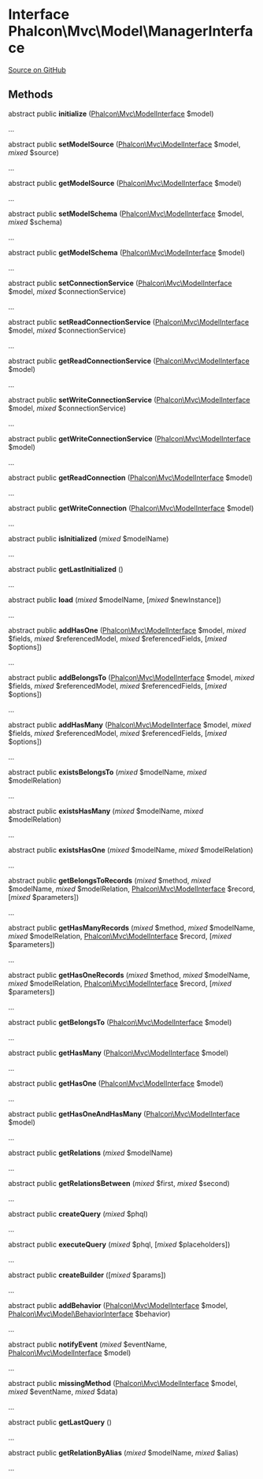 # Interface **Phalcon\\Mvc\\Model\\ManagerInterface**

<a href="https://github.com/phalcon/cphalcon/blob/master/phalcon/mvc/model/managerinterface.zep" class="btn btn-default btn-sm">Source on GitHub</a>

## Methods

abstract public **initialize** ([Phalcon\Mvc\ModelInterface](/en/3.1.2/api/Phalcon_Mvc_ModelInterface) $model)

...

abstract public **setModelSource** ([Phalcon\Mvc\ModelInterface](/en/3.1.2/api/Phalcon_Mvc_ModelInterface) $model, *mixed* $source)

...

abstract public **getModelSource** ([Phalcon\Mvc\ModelInterface](/en/3.1.2/api/Phalcon_Mvc_ModelInterface) $model)

...

abstract public **setModelSchema** ([Phalcon\Mvc\ModelInterface](/en/3.1.2/api/Phalcon_Mvc_ModelInterface) $model, *mixed* $schema)

...

abstract public **getModelSchema** ([Phalcon\Mvc\ModelInterface](/en/3.1.2/api/Phalcon_Mvc_ModelInterface) $model)

...

abstract public **setConnectionService** ([Phalcon\Mvc\ModelInterface](/en/3.1.2/api/Phalcon_Mvc_ModelInterface) $model, *mixed* $connectionService)

...

abstract public **setReadConnectionService** ([Phalcon\Mvc\ModelInterface](/en/3.1.2/api/Phalcon_Mvc_ModelInterface) $model, *mixed* $connectionService)

...

abstract public **getReadConnectionService** ([Phalcon\Mvc\ModelInterface](/en/3.1.2/api/Phalcon_Mvc_ModelInterface) $model)

...

abstract public **setWriteConnectionService** ([Phalcon\Mvc\ModelInterface](/en/3.1.2/api/Phalcon_Mvc_ModelInterface) $model, *mixed* $connectionService)

...

abstract public **getWriteConnectionService** ([Phalcon\Mvc\ModelInterface](/en/3.1.2/api/Phalcon_Mvc_ModelInterface) $model)

...

abstract public **getReadConnection** ([Phalcon\Mvc\ModelInterface](/en/3.1.2/api/Phalcon_Mvc_ModelInterface) $model)

...

abstract public **getWriteConnection** ([Phalcon\Mvc\ModelInterface](/en/3.1.2/api/Phalcon_Mvc_ModelInterface) $model)

...

abstract public **isInitialized** (*mixed* $modelName)

...

abstract public **getLastInitialized** ()

...

abstract public **load** (*mixed* $modelName, [*mixed* $newInstance])

...

abstract public **addHasOne** ([Phalcon\Mvc\ModelInterface](/en/3.1.2/api/Phalcon_Mvc_ModelInterface) $model, *mixed* $fields, *mixed* $referencedModel, *mixed* $referencedFields, [*mixed* $options])

...

abstract public **addBelongsTo** ([Phalcon\Mvc\ModelInterface](/en/3.1.2/api/Phalcon_Mvc_ModelInterface) $model, *mixed* $fields, *mixed* $referencedModel, *mixed* $referencedFields, [*mixed* $options])

...

abstract public **addHasMany** ([Phalcon\Mvc\ModelInterface](/en/3.1.2/api/Phalcon_Mvc_ModelInterface) $model, *mixed* $fields, *mixed* $referencedModel, *mixed* $referencedFields, [*mixed* $options])

...

abstract public **existsBelongsTo** (*mixed* $modelName, *mixed* $modelRelation)

...

abstract public **existsHasMany** (*mixed* $modelName, *mixed* $modelRelation)

...

abstract public **existsHasOne** (*mixed* $modelName, *mixed* $modelRelation)

...

abstract public **getBelongsToRecords** (*mixed* $method, *mixed* $modelName, *mixed* $modelRelation, [Phalcon\Mvc\ModelInterface](/en/3.1.2/api/Phalcon_Mvc_ModelInterface) $record, [*mixed* $parameters])

...

abstract public **getHasManyRecords** (*mixed* $method, *mixed* $modelName, *mixed* $modelRelation, [Phalcon\Mvc\ModelInterface](/en/3.1.2/api/Phalcon_Mvc_ModelInterface) $record, [*mixed* $parameters])

...

abstract public **getHasOneRecords** (*mixed* $method, *mixed* $modelName, *mixed* $modelRelation, [Phalcon\Mvc\ModelInterface](/en/3.1.2/api/Phalcon_Mvc_ModelInterface) $record, [*mixed* $parameters])

...

abstract public **getBelongsTo** ([Phalcon\Mvc\ModelInterface](/en/3.1.2/api/Phalcon_Mvc_ModelInterface) $model)

...

abstract public **getHasMany** ([Phalcon\Mvc\ModelInterface](/en/3.1.2/api/Phalcon_Mvc_ModelInterface) $model)

...

abstract public **getHasOne** ([Phalcon\Mvc\ModelInterface](/en/3.1.2/api/Phalcon_Mvc_ModelInterface) $model)

...

abstract public **getHasOneAndHasMany** ([Phalcon\Mvc\ModelInterface](/en/3.1.2/api/Phalcon_Mvc_ModelInterface) $model)

...

abstract public **getRelations** (*mixed* $modelName)

...

abstract public **getRelationsBetween** (*mixed* $first, *mixed* $second)

...

abstract public **createQuery** (*mixed* $phql)

...

abstract public **executeQuery** (*mixed* $phql, [*mixed* $placeholders])

...

abstract public **createBuilder** ([*mixed* $params])

...

abstract public **addBehavior** ([Phalcon\Mvc\ModelInterface](/en/3.1.2/api/Phalcon_Mvc_ModelInterface) $model, [Phalcon\Mvc\Model\BehaviorInterface](/en/3.1.2/api/Phalcon_Mvc_Model_BehaviorInterface) $behavior)

...

abstract public **notifyEvent** (*mixed* $eventName, [Phalcon\Mvc\ModelInterface](/en/3.1.2/api/Phalcon_Mvc_ModelInterface) $model)

...

abstract public **missingMethod** ([Phalcon\Mvc\ModelInterface](/en/3.1.2/api/Phalcon_Mvc_ModelInterface) $model, *mixed* $eventName, *mixed* $data)

...

abstract public **getLastQuery** ()

...

abstract public **getRelationByAlias** (*mixed* $modelName, *mixed* $alias)

...